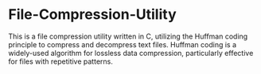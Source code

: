 # File-Compression-Utility

This is a file compression utility written in C, utilizing the Huffman coding principle to compress and decompress text files. Huffman coding is a widely-used algorithm for lossless data compression, particularly effective for files with repetitive patterns.
